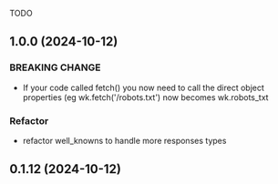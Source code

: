 TODO

## 1.0.0 (2024-10-12)

### BREAKING CHANGE

- If your code called fetch() you now need to call the direct object properties (eg wk.fetch('/robots.txt') now becomes wk.robots_txt

### Refactor

- refactor well_knowns to handle more responses types

## 0.1.12 (2024-10-12)

